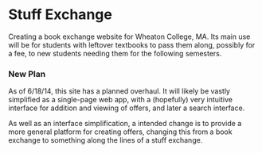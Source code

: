# Stuff Exchange

Creating a book exchange website for Wheaton College, MA. Its main use will be for students with leftover textbooks to pass them along, possibly for a fee, to new students needing them for the following semesters.

### New Plan

As of 6/18/14, this site has a planned overhaul. It will likely be vastly simplified as a single-page web app, with a (hopefully) very intuitive interface for addition and viewing of offers, and later a search interface.

As well as an interface simplification, a intended change is to provide a more general platform for creating offers, changing this from a book exchange to something along the lines of a stuff exchange.
